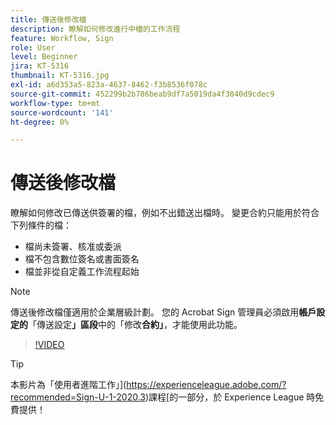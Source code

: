 ```yaml
---
title: 傳送後修改檔
description: 瞭解如何修改進行中檔的工作流程
feature: Workflow, Sign
role: User
level: Beginner
jira: KT-5316
thumbnail: KT-5316.jpg
exl-id: a6d353a5-823a-4637-8462-f3b8536f078c
source-git-commit: 452299b2b786beab9df7a5019da4f3840d9cdec9
workflow-type: tm+mt
source-wordcount: '141'
ht-degree: 0%

---
```


# 傳送後修改檔

瞭解如何修改已傳送供簽署的檔，例如不出錯送出檔時。 變更合約只能用於符合下列條件的檔：

* 檔尚未簽署、核准或委派
* 檔不包含數位簽名或書面簽名
* 檔並非從自定義工作流程起始


>[!NOTE]
>
>傳送後修改檔僅適用於企業層級計劃。 您的 Acrobat Sign 管理員必須啟用&#x200B;**帳戶設定的**「傳送設定&#x200B;**」區段**&#x200B;中的「修改&#x200B;**合約」**，才能使用此功能。

>[!VIDEO](https://video.tv.adobe.com/v/342299?quality=12&learn=on&hidetitle=true)

>[!TIP]
>
>本影片為「使用者進階工作」](https://experienceleague.adobe.com/?recommended=Sign-U-1-2020.3)課程[的一部分，於 Experience League 時免費提供！
